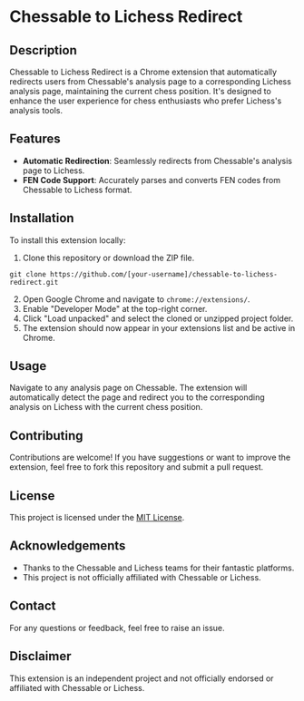 # Chessable to Lichess Redirect

## Description

Chessable to Lichess Redirect is a Chrome extension that automatically redirects users from Chessable's analysis page to a corresponding Lichess analysis page, maintaining the current chess position. It's designed to enhance the user experience for chess enthusiasts who prefer Lichess's analysis tools.

## Features

- **Automatic Redirection**: Seamlessly redirects from Chessable's analysis page to Lichess.
- **FEN Code Support**: Accurately parses and converts FEN codes from Chessable to Lichess format.

## Installation

To install this extension locally:

1. Clone this repository or download the ZIP file.

```
git clone https://github.com/[your-username]/chessable-to-lichess-redirect.git
```

2. Open Google Chrome and navigate to `chrome://extensions/`.
3. Enable "Developer Mode" at the top-right corner.
4. Click "Load unpacked" and select the cloned or unzipped project folder.
5. The extension should now appear in your extensions list and be active in Chrome.

## Usage

Navigate to any analysis page on Chessable. The extension will automatically detect the page and redirect you to the corresponding analysis on Lichess with the current chess position.

## Contributing

Contributions are welcome! If you have suggestions or want to improve the extension, feel free to fork this repository and submit a pull request.

## License

This project is licensed under the [MIT License](LICENSE).

## Acknowledgements

- Thanks to the Chessable and Lichess teams for their fantastic platforms.
- This project is not officially affiliated with Chessable or Lichess.

## Contact

For any questions or feedback, feel free to raise an issue.

## Disclaimer

This extension is an independent project and not officially endorsed or affiliated with Chessable or Lichess.
